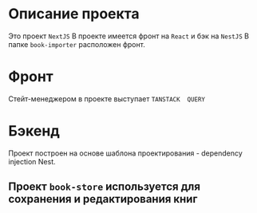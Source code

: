 # Описание проекта
Это проект `NextJS`
В проекте имеется фронт на `React` и бэк на `NestJS`
В папке ``book-importer`` расположен фронт.

# Фронт
Стейт-менеджером в проекте выступает ``TANSTACK  QUERY``

# Бэкенд
Проект построен на основе шаблона проектирования - dependency injection Nest.

## Проект ``book-store`` используется для сохранения и редактирования книг

## 
